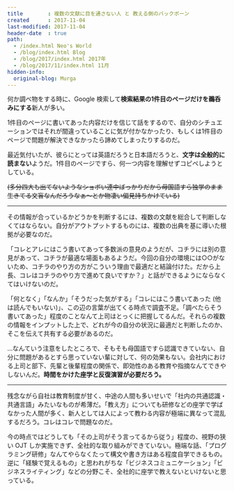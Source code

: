 ```yaml
---
title        : 複数の文献に目を通さない人 と 教える側のバックボーン
created      : 2017-11-04
last-modified: 2017-11-04
header-date  : true
path:
  - /index.html Neo's World
  - /blog/index.html Blog
  - /blog/2017/index.html 2017年
  - /blog/2017/11/index.html 11月
hidden-info:
  original-blog: Murga
---
```


何か調べ物をする時に、Google 検索して**検索結果の1件目のページだけを鵜呑みにする**新人が多い。

1件目のページに書いてあった内容だけを信じて話をするので、自分のシチュエーションではそれが間違っていることに気が付かなかったり、もしくは1件目のページで問題が解決できなかったら諦めてしまったりするのだ。

最近気付いたが、彼らにとっては英語だろうと日本語だろうと、**文字は全般的に読まない**ようだ。1件目のページですら、何一つ内容を理解せずコピペしようとしている。

~~(多分四大も出てないようなショボい連中ばっかりだから母国語すら独学のまま生きてる文盲なんだろうなぁ～とか物凄い偏見持ちかけている)~~

---

その情報が合っているかどうかを判断するには、複数の文献を総合して判断しなくてはならない。自分がアウトプットするものには、複数の出典を基に導いた根拠が必要なのだ。

「コレとアレにはこう書いてあって多数派の意見のようだが、コチラには別の意見があって、コチラが最適な場面もあるようだ。今回の自分の環境には○○がないため、コチラのやり方の方がこういう理由で最適だと結論付けた。だから上長、コレはコチラのやり方で進めて良いですか？」と話ができるようにならなくてはいけないのだ。

「何となく」「なんか」「そうだった気がする」「コレにはこう書いてあった (他は読んでもいない)」、この辺の言葉が出てくる時点で調査不足。「調べたらそう書いてあった」程度のことなんて上司はとっくに把握してるんだ。それらの複数の情報をインプットした上で、どれが今の自分の状況に最適だと判断したのか、そこを伝えて共有する必要があるのだ。

…なんていう注意をしたところで、そもそも母国語ですら認識できていない、自分に問題があるとすら思っていない輩に対して、何の効果もない。会社内における上司と部下、先輩と後輩程度の関係で、即効性のある教育や指摘なんてできやしないんだ。**時間をかけた座学と反復演習が必要だろう。**

---

残念ながら自社は教育制度が甘く、中途の人間も多いせいで「社内の共通認識・共通言語」みたいなものが希薄だ。「教え方」についても研修などの座学で学ばなかった人間が多く、新人としては人によって教わる内容が極端に異なって混乱するだろう。コレはコレで問題なのだ。

今の時点ではどうしても「その上司がそう言ってるから従う」程度の、視野の狭い OJT しか実施できず、全社的な取り組みができていない。極端な話、「プログラミング研修」なんてやらなくたって構文や書き方はある程度自学できるもの。逆に「経験で覚えるもの」と思われがちな「ビジネスコミュニケーション」「ビジネスライティング」などの分野こそ、全社的に座学で教えないといけないと思っている。
